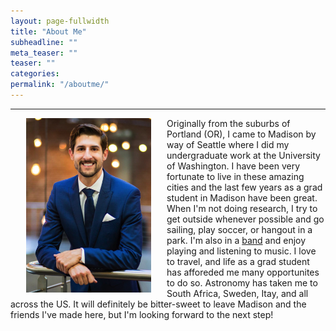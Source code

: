 ```yaml
---
layout: page-fullwidth
title: "About Me"
subheadline: ""
meta_teaser: ""
teaser: ""
categories:
permalink: "/aboutme/"
---
```

<!--more-->
<hr>
<img src="/local_files/aboutme.png" width="200" ALIGN="left" HSPACE="25" /> Originally from the suburbs of Portland (OR), I came to Madison by way of Seattle where I did my undergraduate work at the University of Washington.  I have been very fortunate to live in these amazing cities and the last few years as a grad student in Madison have been great.  When I'm not doing research, I try to get outside whenever possible and go sailing, play soccer, or hangout in a park.  I'm also in a <a href='http://www.thebegowatts.com/' target="blank">band</a> and enjoy playing and listening to music.  I love to travel, and life as a grad student has afforeded me many opportunites to do so.  Astronomy has taken me to South Africa, Sweden, Itay, and all across the US.  It will definitely be bitter-sweet to leave Madison and the friends I've made here, but I'm looking forward to the next step!
